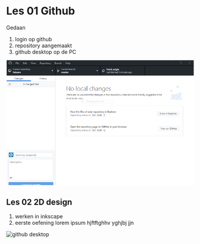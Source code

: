 # Les 01 Github

Gedaan

1. login op github
2. repository aangemaakt
3. github desktop op de PC

![github desktop](gitdesktop.PNG)

## Les 02 2D design

1. werken in inkscape
2. eerste oefening 
lorem ipsum hjftftghhv
yghjbj
jjn

![github desktop](appletree.jpeg)



